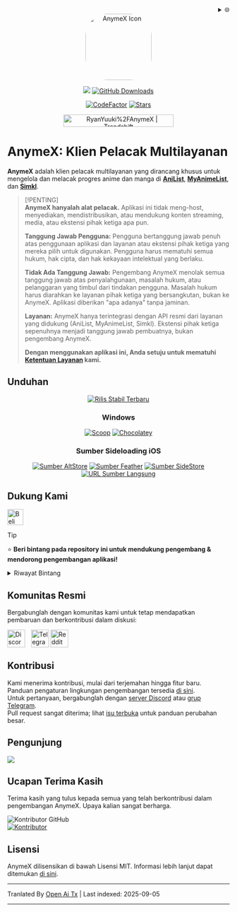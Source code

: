<div align="right">
  <details>
    <summary>🌐</summary>
    <div>
      <div align="center">
        <a href="https://openaitx.github.io/#/view?user=RyanYuuki&project=AnymeX&lang=ar">العربية</a>
        | <a href="https://openaitx.github.io/view.html?user=RyanYuuki&project=AnymeX&lang=as">অসমীয়া</a>
        | <a href="https://openaitx.github.io/#/view?user=RyanYuuki&project=AnymeX&lang=id">Bahasa Indonesia</a>
        | <a href="https://openaitx.github.io/#/view?user=RyanYuuki&project=AnymeX&lang=de">Deutsch</a>
        | <a href="https://openaitx.github.io/#/view?user=RyanYuuki&project=AnymeX&lang=en">English</a>
        | <a href="https://openaitx.github.io/#/view?user=RyanYuuki&project=AnymeX&lang=es">Español</a>
        | <a href="https://openaitx.github.io/#/view?user=RyanYuuki&project=AnymeX&lang=fa">فارسی</a>
        | <a href="https://openaitx.github.io/#/view?user=RyanYuuki&project=AnymeX&lang=fr">Français</a>
        | <a href="https://openaitx.github.io/#/view?user=RyanYuuki&project=AnymeX&lang=hi">हिन्दी</a>
        | <a href="https://openaitx.github.io/#/view?user=RyanYuuki&project=AnymeX&lang=it">Italiano</a>
        | <a href="https://openaitx.github.io/#/view?user=RyanYuuki&project=AnymeX&lang=ja">日本語</a>
        | <a href="https://openaitx.github.io/#/view?user=RyanYuuki&project=AnymeX&lang=ko">한국어</a>
        | <a href="https://openaitx.github.io/#/view?user=RyanYuuki&project=AnymeX&lang=nl">Nederlands</a>
        | <a href="https://openaitx.github.io/#/view?user=RyanYuuki&project=AnymeX&lang=pl">Polski</a>
        | <a href="https://openaitx.github.io/#/view?user=RyanYuuki&project=AnymeX&lang=pt">Português</a>
        | <a href="https://openaitx.github.io/#/view?user=RyanYuuki&project=AnymeX&lang=ru">Русский</a>
        | <a href="https://openaitx.github.io/#/view?user=RyanYuuki&project=AnymeX&lang=th">ไทย</a>
        | <a href="https://openaitx.github.io/#/view?user=RyanYuuki&project=AnymeX&lang=tr">Türkçe</a>
        | <a href="https://openaitx.github.io/#/view?user=RyanYuuki&project=AnymeX&lang=vi">Tiếng Việt</a>
        | <a href="https://openaitx.github.io/#/view?user=RyanYuuki&project=AnymeX&lang=zh-TW">繁體中文</a>
        | <a href="https://openaitx.github.io/#/view?user=RyanYuuki&project=AnymeX&lang=zh-CN">简体中文</a>
      </div>
    </div>
  </details>
</div>
<div align="center">
<img src="https://raw.githubusercontent.com/RyanYuuki/AnymeX/main/assets/images/logo.png" alt='AnymeX Icon' style="border-radius: 50px; height: 150px; width: 150px;">
  
<p align="center">
   <img src="https://img.shields.io/badge/platforms-android_ios_windows_linux_macos-06599d?color=white&labelColor=black&style=for-the-badge"/>
  <a href="https://github.com/RyanYuuki/AnymeX/releases"><img src="https://img.shields.io/github/downloads/RyanYuuki/AnymeX/total?color=white&labelColor=black&label=Downloads&style=for-the-badge" alt="GitHub Downloads"></a>
</p>
<p align="center">
<a href="https://www.codefactor.io/repository/github/RyanYuuki/AnymeX"><img src="https://img.shields.io/codefactor/grade/github/RyanYuuki/AnymeX?color=white&labelColor=black&style=for-the-badge&label=Codefactor" alt="CodeFactor"/></a>
  <!--<a href="https://hosted.weblate.org/engage/echo"><img alt="Weblate project translated" src="https://img.shields.io/weblate/progress/echo?color=white&labelColor=black&label=Translated&style=flat-square"></a>-->
<!-- <a href="https://github.com/RyanYuuki/AnymeX/commits/main">
    <img src="https://img.shields.io/github/last-commit/RyanYuuki/AnymeX?color=white&labelColor=black&label=Latest Commit&style=for-the-badge" alt="GitHub Last Commit">
</a> -->
<a href="https://github.com/RyanYuuki/AnymeX/stargazers">
      <img src="https://img.shields.io/github/stars/RyanYuuki/AnymeX?color=white&labelColor=black&style=for-the-badge" alt="Stars" /></a>
</p>
<a href="https://trendshift.io/repositories/12529" target="_blank"><img src="https://trendshift.io/api/badge/repositories/12529" alt="RyanYuuki%2FAnymeX | Trendshift" style="width: 250px; height: 27.99px;" width="250" height="55"/></a>
</div>

# AnymeX: Klien Pelacak Multilayanan

**AnymeX** adalah klien pelacak multilayanan yang dirancang khusus untuk mengelola dan melacak progres anime dan manga di [**AniList**](https://anilist.co/), [**MyAnimeList**](https://myanimelist.net/), dan [**Simkl**](https://simkl.com/).

> [!PENTING]  
> **AnymeX hanyalah alat pelacak.** Aplikasi ini tidak meng-host, menyediakan, mendistribusikan, atau mendukung konten streaming, media, atau ekstensi pihak ketiga apa pun.  
>  
> **Tanggung Jawab Pengguna:** Pengguna bertanggung jawab penuh atas penggunaan aplikasi dan layanan atau ekstensi pihak ketiga yang mereka pilih untuk digunakan. Pengguna harus mematuhi semua hukum, hak cipta, dan hak kekayaan intelektual yang berlaku.  
>  
> **Tidak Ada Tanggung Jawab:** Pengembang AnymeX menolak semua tanggung jawab atas penyalahgunaan, masalah hukum, atau pelanggaran yang timbul dari tindakan pengguna. Masalah hukum harus diarahkan ke layanan pihak ketiga yang bersangkutan, bukan ke AnymeX. Aplikasi diberikan "apa adanya" tanpa jaminan.  
>  
> **Layanan:** AnymeX hanya terintegrasi dengan API resmi dari layanan yang didukung (AniList, MyAnimeList, Simkl). Ekstensi pihak ketiga sepenuhnya menjadi tanggung jawab pembuatnya, bukan pengembang AnymeX.  
>  
> **Dengan menggunakan aplikasi ini, Anda setuju untuk mematuhi [Ketentuan Layanan](https://raw.githubusercontent.com/RyanYuuki/AnymeX/main/./TOS.md) kami.**

## Unduhan

<div align="center">
  <p>
    <a href="https://github.com/RyanYuuki/AnymeX/releases/latest"><img src="https://img.shields.io/github/v/release/RyanYuuki/AnymeX?color=white&labelColor=black&display_name=tag&style=for-the-badge&label=Stable" alt="Rilis Stabil Terbaru"/></a>
  </p>
  
### Windows
  <p>
    <a href="/INSTALLATION.md"><img src="https://img.shields.io/badge/Scoop-AnymeX-white?style=for-the-badge&labelColor=black" alt="Scoop"/></a>
    <a href="/INSTALLATION.md"><img src="https://img.shields.io/badge/Chocolatey-com.ryan.anymex-white?style=for-the-badge&labelColor=black" alt="Chocolatey"/></a>
  </p>
</div>

<div align="center">
  
### Sumber Sideloading iOS
  <p>
    <a href="https://intradeus.github.io/http-protocol-redirector?r=altstore://source?url=https://raw.githubusercontent.com/RyanYuuki/AnymeX/refs/heads/main/repo/source.json"><img alt="Sumber AltStore" src="https://img.shields.io/badge/open_in_app-_?style=for-the-badge&label=AltStore&labelColor=black&color=white"></a>
    <a href="https://intradeus.github.io/http-protocol-redirector?r=feather://source/https://raw.githubusercontent.com/RyanYuuki/AnymeX/refs/heads/main/repo/source.json"><img alt="Sumber Feather" src="https://img.shields.io/badge/open_in_app-_?style=for-the-badge&label=Feather&labelColor=black&color=white"></a>
    <a href="https://intradeus.github.io/http-protocol-redirector?r=sidestore://source?url=https://raw.githubusercontent.com/RyanYuuki/AnymeX/refs/heads/main/repo/source.json"><img alt="Sumber SideStore" src="https://img.shields.io/badge/open_in_app-_?style=for-the-badge&label=SideStore&labelColor=black&color=white"></a>
    <a href="https://raw.githubusercontent.com/RyanYuuki/AnymeX/refs/heads/main/repo/source.json"><img alt="URL Sumber Langsung" src="https://img.shields.io/badge/copy_%2F_paste-_?style=for-the-badge&label=Direct%20Source%20URL&labelColor=black&color=white"></a>
  </p>
</div>

<!--## Tangkapan Layar

| Beranda                                                                                                                                        | Pencarian                                                                                                                                       | Detail                                                                                                                      | Perpustakaan                                                                                                         |
| ---------------------------------------------------------------------------------------------------------------------------------------------- | ----------------------------------------------------------------------------------------------------------------------------------------------- | ---------------------------------------------------------------------------------------------------------------------------- | -------------------------------------------------------------------------------------------------------------------- |
|![Halaman beranda berisi beberapa bagian dari koleksi yang telah Anda baca atau tonton.](https://raw.githubusercontent.com/RyanYuuki/AnymeX/main/github_assets/android/Home-portrait.png) | ![Halaman pencarian menampilkan beberapa hasil pencarian untuk JoJo’s Bizarre Adventure.](https://raw.githubusercontent.com/RyanYuuki/AnymeX/main/github_assets/android/Search-portrait.png) | ![Halaman detail untuk Re:Zero Kara Hajimeru Isekai Seikatsu.](https://raw.githubusercontent.com/RyanYuuki/AnymeX/main/github_assets/android/Details-portrait.png) | ![Halaman perpustakaan menampilkan daftar tontonan pengguna.](https://raw.githubusercontent.com/RyanYuuki/AnymeX/main/github_assets/android/Library-portrait.png) |

<!-- Setelah saya membuat tangkapan layar, saya akan menambahkannya kembali
### 💻 Desktop
<div style="display: flex; flex-wrap: wrap; justify-content: space-between;">
    <img src="https://github.com/RyanYuuki/AnymeX/blob/main/github_assets/desktop/preview_1.png" width="100%" style="margin: 0;" />
    <img src="https://github.com/RyanYuuki/AnymeX/blob/main/github_assets/desktop/preview_2.png" width="100%" style="margin: 0;" />
</div>-->

## Dukung Kami

<a href='https://ko-fi.com/ryanyuuki7' target='_blank'><img height='36' style='border:0px;height:36px;' src='https://storage.ko-fi.com/cdn/kofi1.png?v=3' border='0' alt='Beli Kopi untuk Saya di ko-fi.com' /></a>

> [!TIP]
> ⭐ **Beri bintang pada repository ini untuk mendukung pengembang & mendorong pengembangan aplikasi!**

<details>
  <summary>Riwayat Bintang</summary>
  <a href="https://github.com/RyanYuuki/AnymeX/stargazers">
      <img alt="Grafik Riwayat Bintang" src="https://starchart.cc/RyanYuuki/AnymeX.svg?variant=adaptive" width="370" height="235" />
  </a>
</details>

## Komunitas Resmi

Bergabunglah dengan komunitas kami untuk tetap mendapatkan pembaruan dan berkontribusi dalam diskusi:

<a href="https://discord.gg/5gAHhMvTcx" style="margin-right: 10px; display: inline-block;"><img src="https://files.catbox.moe/tb0004.png" alt="Discord" height="40" style="vertical-align: middle;"></a>
<a href="https://t.me/AnymeX_Discussion" style="display: inline-block;"><img src="https://files.catbox.moe/z66xwr.png" alt="Telegram" height="40" style="vertical-align: middle;"></a>
<a href="https://www.reddit.com/r/AnymeX_/" style="display: inline-block;"><img src="https://cdn3.iconfinder.com/data/icons/2018-social-media-black-and-white-logos/1000/2018_social_media_popular_app_logo_reddit-1024.png" alt="Reddit" height="40" style="vertical-align: middle;"></a>

## Kontribusi

Kami menerima kontribusi, mulai dari terjemahan hingga fitur baru.  
Panduan pengaturan lingkungan pengembangan tersedia [di sini](https://raw.githubusercontent.com/RyanYuuki/AnymeX/main/./DEVELOPMENT.md).  
Untuk pertanyaan, bergabunglah dengan [server Discord](https://discord.gg/5gAHhMvTcx) atau [grup Telegram](https://t.me/AnymeX_Discussion).  
Pull request sangat diterima; lihat [isu terbuka](https://github.com/RyanYuuki/AnymeX/issues) untuk panduan perubahan besar.

<!--<details>
<summary>Grafik Terjemahan Weblate</summary>
<a href="https://hosted.weblate.org/projects/echo/#languages"><img src="https://hosted.weblate.org/widget/echo/app/multi-auto.svg" alt="Status Terjemahan" /></a>
</details>-->

## Pengunjung

<img src="https://count.getloli.com/@ryanyuuki?name=anymex&theme=rule34&padding=8&offset=0&align=top&scale=1&pixelated=1&darkmode=auto" />

## Ucapan Terima Kasih

Terima kasih yang tulus kepada semua yang telah berkontribusi dalam pengembangan AnymeX.
Upaya kalian sangat berharga.

<a href="https://github.com/RyanYuuki/AnymeX/graphs/contributors">
  <img alt="Kontributor GitHub" src="https://img.shields.io/github/contributors/RyanYuuki/AnymeX?style=flat-square&label=Kontributor%20%3A&labelColor=%230f1318&color=%230f1318" align="left">
</a>
<br>
<a href="https://github.com/RyanYuuki/AnymeX/graphs/contributors">
  <img src="https://contrib.rocks/image?repo=RyanYuuki/AnymeX" alt="Kontributor">
</a>

## Lisensi

AnymeX dilisensikan di bawah Lisensi MIT. Informasi lebih lanjut dapat ditemukan [di sini](https://raw.githubusercontent.com/RyanYuuki/AnymeX/main/LICENSE.md).


---

Tranlated By [Open Ai Tx](https://github.com/OpenAiTx/OpenAiTx) | Last indexed: 2025-09-05

---